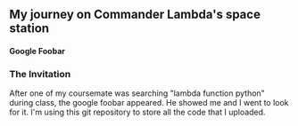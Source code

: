 ## My journey on Commander Lambda's space station
#### Google Foobar
  
### The Invitation
After one of my coursemate was searching "lambda function python" during class, the google foobar appeared. He showed me and I went to look for it.
I'm using this git repository to store all the code that I uploaded.
